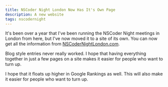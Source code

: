 ```yaml
---
title: NSCoder Night London Now Has It's Own Page
description: A new website
tags: nscodernight
---
```


It's been over a year that I've been running the NSCoder Night meetings in
London from here, but I've now moved it to a site of its own. You can now get
all the information from
[NSCoderNightLondon.com](http://nscodernightlondon.com).

Blog style entries never really worked. I hope that having everything together
in just a few pages on a site makes it easier for people who want to turn up.

I hope that it floats up higher in Google Rankings as well. This will also make
it easier for people who want to turn up.
